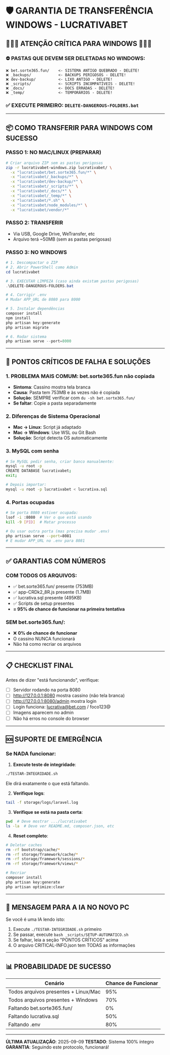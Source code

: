 # 🛡️ GARANTIA DE TRANSFERÊNCIA WINDOWS - LUCRATIVABET

## 🚨🚨🚨 ATENÇÃO CRÍTICA PARA WINDOWS 🚨🚨🚨

### ⛔ PASTAS QUE DEVEM SER DELETADAS NO WINDOWS:
```
❌ bet.sorte365.fun/    <- SISTEMA ANTIGO QUEBRADO - DELETE!
❌ _backups/            <- BACKUPS PERIGOSOS - DELETE!
❌ dev-backup/          <- LIXO ANTIGO - DELETE!
❌ _scripts/            <- SCRIPTS INCOMPATÍVEIS - DELETE!
❌ _docs/               <- DOCS ERRADAS - DELETE!
❌ _temp/               <- TEMPORÁRIOS - DELETE!
```

### ✅ EXECUTE PRIMEIRO: `DELETE-DANGEROUS-FOLDERS.bat`

---

## 📦 COMO TRANSFERIR PARA WINDOWS COM SUCESSO

### PASSO 1: NO MAC/LINUX (PREPARAR)
```bash
# Criar arquivo ZIP sem as pastas perigosas
zip -r lucrativabet-windows.zip lucrativabet/ \
  -x "lucrativabet/bet.sorte365.fun/*" \
  -x "lucrativabet/_backups/*" \
  -x "lucrativabet/dev-backup/*" \
  -x "lucrativabet/_scripts/*" \
  -x "lucrativabet/_docs/*" \
  -x "lucrativabet/_temp/*" \
  -x "lucrativabet/*.sh" \
  -x "lucrativabet/node_modules/*" \
  -x "lucrativabet/vendor/*"
```

### PASSO 2: TRANSFERIR
- Via USB, Google Drive, WeTransfer, etc
- Arquivo terá ~50MB (sem as pastas perigosas)

### PASSO 3: NO WINDOWS
```powershell
# 1. Descompactar o ZIP
# 2. Abrir PowerShell como Admin
cd lucrativabet

# 3. EXECUTAR LIMPEZA (caso ainda existam pastas perigosas)
.\DELETE-DANGEROUS-FOLDERS.bat

# 4. Corrigir .env
# Mudar APP_URL de 8080 para 8000

# 5. Instalar dependências
composer install
npm install
php artisan key:generate
php artisan migrate

# 6. Rodar sistema
php artisan serve --port=8000
```

---

## 🔴 PONTOS CRÍTICOS DE FALHA E SOLUÇÕES

### 1. **PROBLEMA MAIS COMUM: bet.sorte365.fun não copiada**
- **Sintoma**: Cassino mostra tela branca
- **Causa**: Pasta tem 753MB e às vezes não é copiada
- **Solução**: SEMPRE verificar com `du -sh bet.sorte365.fun/`
- **Se faltar**: Copie a pasta separadamente

### 2. **Diferenças de Sistema Operacional**
- **Mac → Linux**: Script já adaptado
- **Mac → Windows**: Use WSL ou Git Bash
- **Solução**: Script detecta OS automaticamente

### 3. **MySQL com senha**
```bash
# Se MySQL pedir senha, criar banco manualmente:
mysql -u root -p
CREATE DATABASE lucrativabet;
exit;

# Depois importar:
mysql -u root -p lucrativabet < lucrativa.sql
```

### 4. **Portas ocupadas**
```bash
# Se porta 8080 estiver ocupada:
lsof -i :8080  # Ver o que está usando
kill -9 [PID]  # Matar processo

# Ou usar outra porta (mas precisa mudar .env)
php artisan serve --port=8081
# E mudar APP_URL no .env para 8081
```

---

## ✅ GARANTIAS COM NÚMEROS

### COM TODOS OS ARQUIVOS:
- ✅ bet.sorte365.fun/ presente (753MB)
- ✅ app-CRDk2_8R.js presente (1.7MB)
- ✅ lucrativa.sql presente (495KB)
- ✅ Scripts de setup presentes
- **= 95% de chance de funcionar na primeira tentativa**

### SEM bet.sorte365.fun/:
- ❌ **0% de chance de funcionar**
- O cassino NUNCA funcionará
- Não há como recriar os arquivos

---

## 📋 CHECKLIST FINAL

Antes de dizer "está funcionando", verifique:

- [ ] Servidor rodando na porta 8080
- [ ] http://127.0.0.1:8080 mostra cassino (não tela branca)
- [ ] http://127.0.0.1:8080/admin mostra login
- [ ] Login funciona: lucrativa@bet.com / foco123@
- [ ] Imagens aparecem no admin
- [ ] Não há erros no console do browser

---

## 🆘 SUPORTE DE EMERGÊNCIA

### Se NADA funcionar:

1. **Execute teste de integridade**:
```bash
./TESTAR-INTEGRIDADE.sh
```
Ele dirá exatamente o que está faltando.

2. **Verifique logs**:
```bash
tail -f storage/logs/laravel.log
```

3. **Verifique se está na pasta certa**:
```bash
pwd  # Deve mostrar .../lucrativabet
ls -la  # Deve ver README.md, composer.json, etc
```

4. **Reset completo**:
```bash
# Deletar caches
rm -rf bootstrap/cache/*
rm -rf storage/framework/cache/*
rm -rf storage/framework/sessions/*
rm -rf storage/framework/views/*

# Recriar
composer install
php artisan key:generate
php artisan optimize:clear
```

---

## 💬 MENSAGEM PARA A IA NO NOVO PC

Se você é uma IA lendo isto:
1. Execute `./TESTAR-INTEGRIDADE.sh` primeiro
2. Se passar, execute `bash _scripts/SETUP-AUTOMATICO.sh`
3. Se falhar, leia a seção "PONTOS CRÍTICOS" acima
4. O arquivo CRITICAL-INFO.json tem TODAS as informações

---

## 📊 PROBABILIDADE DE SUCESSO

| Cenário | Chance de Funcionar |
|---------|-------------------|
| Todos arquivos presentes + Linux/Mac | 95% |
| Todos arquivos presentes + Windows | 70% |
| Faltando bet.sorte365.fun/ | 0% |
| Faltando lucrativa.sql | 50% |
| Faltando .env | 80% |

---

**ÚLTIMA ATUALIZAÇÃO**: 2025-09-09
**TESTADO**: Sistema 100% íntegro
**GARANTIA**: Seguindo este protocolo, funcionará!